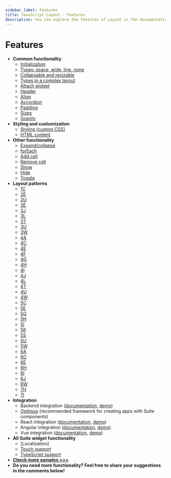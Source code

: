 ```yaml
---
sidebar_label: Features
title: JavaScript Layout - Features 
description: You can explore the features of Layout in the documentation of the DHTMLX JavaScript UI library. Browse developer guides and API reference, try out code examples and live demos, and download a free 30-day evaluation version of DHTMLX Suite 7.
---
```


# Features


- **Common functionality**
    - [Initialization](https://snippet.dhtmlx.com/ls3cbcys)
    - [Types: space, wide, line, none](https://snippet.dhtmlx.com/9ge1a4zx)
    - [Collapsable and resizable](https://snippet.dhtmlx.com/f1f49n35)
    - [Types in a complex layout](https://snippet.dhtmlx.com/w00fgl57)
    - [Attach widget](https://snippet.dhtmlx.com/6wuxj6sh)
    - [Header](https://snippet.dhtmlx.com/bxqnzesl)
    - [Align](https://snippet.dhtmlx.com/4w1033c9)
    - [Accordion](https://snippet.dhtmlx.com/r2e0y6n7)
    - [Padding](https://snippet.dhtmlx.com/tk6tpwwv)
    - [Sizes](https://snippet.dhtmlx.com/miej9gb9)
    - [Gravity](https://snippet.dhtmlx.com/1u521djj)
- **Styling and customization**
    - [Styling (custom CSS)](https://snippet.dhtmlx.com/pwxmf0lx)
    - [HTML content](https://snippet.dhtmlx.com/6x76kgyq)
- **Other functionality**
    - [Expand/collapse](https://snippet.dhtmlx.com/h0wtlpyk)
    - [forEach](https://snippet.dhtmlx.com/9hfntqpy)
    - [Add cell](https://snippet.dhtmlx.com/n7bfbmfe)
    - [Remove cell](https://snippet.dhtmlx.com/tnujp7jk)
    - [Show](https://snippet.dhtmlx.com/v0q7gq26)
    - [Hide](https://snippet.dhtmlx.com/u0jd8ah3)
    - [Toggle](https://snippet.dhtmlx.com/t38tqk0k)
- **Layout patterns**
    - [1C](https://snippet.dhtmlx.com/mzlodj28)
    - [2E](https://snippet.dhtmlx.com/1oqx20ve)
    - [2U](https://snippet.dhtmlx.com/yr9mapji)
    - [3E](https://snippet.dhtmlx.com/v0w2p60c)
    - [3J](https://snippet.dhtmlx.com/p0fllgaa)
    - [3L](https://snippet.dhtmlx.com/bozlxz69)
    - [3T](https://snippet.dhtmlx.com/jnq5cnc7)
    - [3U](https://snippet.dhtmlx.com/678w7hgb)
    - [3W](https://snippet.dhtmlx.com/ag01de2d)
    - [4A](https://snippet.dhtmlx.com/gjr6j6ud)
    - [4C](https://snippet.dhtmlx.com/ww1qk9u7)
    - [4E](https://snippet.dhtmlx.com/m6nlb0bf)
    - [4F](https://snippet.dhtmlx.com/l4q0cth9)
    - [4G](https://snippet.dhtmlx.com/mwrfozsu)
    - [4H](https://snippet.dhtmlx.com/5ekykk2n)
    - [4I](https://snippet.dhtmlx.com/1c9yzjeu)
    - [4J](https://snippet.dhtmlx.com/8km3g1k2)
    - [4L](https://snippet.dhtmlx.com/1nqgjnqy)
    - [4T](https://snippet.dhtmlx.com/4v52yj8w)
    - [4U](https://snippet.dhtmlx.com/2s9pdfhv)
    - [4W](https://snippet.dhtmlx.com/uwb6hql7)
    - [5C](https://snippet.dhtmlx.com/rkpj3k4h)
    - [5E](https://snippet.dhtmlx.com/wnn4xfu4)
    - [5G](https://snippet.dhtmlx.com/v8zw7jzr)
    - [5H](https://snippet.dhtmlx.com/xr6jv9kk)
    - [5I](https://snippet.dhtmlx.com/873bxvak)
    - [5K](https://snippet.dhtmlx.com/v81rvnep)
    - [5S](https://snippet.dhtmlx.com/udo1jwmw)
    - [5U](https://snippet.dhtmlx.com/khbg58k4)
    - [5W](https://snippet.dhtmlx.com/jo5z28kr)
    - [6A](https://snippet.dhtmlx.com/oa22ekke)
    - [6C](https://snippet.dhtmlx.com/kg0y8kd9)
    - [6E](https://snippet.dhtmlx.com/j83yu9ry)
    - [6H](https://snippet.dhtmlx.com/h5tyr7rg)
    - [6I](https://snippet.dhtmlx.com/rm91yjr2)
    - [6J](https://snippet.dhtmlx.com/8tv6z5vj)
    - [6W](https://snippet.dhtmlx.com/4yblvm3a)
    - [7H](https://snippet.dhtmlx.com/tgw8jcn1)
    - [7I](https://snippet.dhtmlx.com/4zxdx6hy)
- **Integration**
    - Backend integration ([documentation](integration/suite_and_backend.md), [demo](https://github.com/DHTMLX/nodejs-suite-demo))
    - [Optimus](optimus_guides/index.md) (recommended framework for creating apps with Suite components)
    - React integration ([documentation](integration/suite_and_react.md), [demo](https://github.com/DHTMLX/react-widgets))
    - Angular integration ([documentation](integration/suite_and_angular.md), [demo](https://github.com/DHTMLX/angular-suite-demo))
    - Vue integration ([documentation](integration/suite_and_vue.md), [demo](https://github.com/DHTMLX/vue-suite-demo))
- **All Suite widget functionality**
    - [Localization]
    - [Touch support](https://snippet.dhtmlx.com/q3cu6x1a)
    - [TypeScript support](common_features/using_typescript.md)
- [**Check more samples >>>**](https://snippet.dhtmlx.com/all?text=colorpicker)
- **Do you need more functionality? Feel free to share your suggestions in the comments below!**

